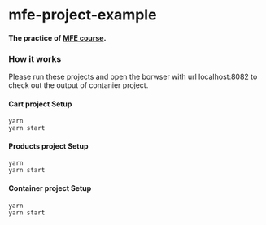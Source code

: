 # mfe-project-example
#### The practice of [MFE course](https://www.udemy.com/course/microfrontend-course/).

### How it works
Please run these projects and open the borwser with url localhost:8082 to check out the output of contanier project.


#### Cart project Setup
```
yarn
yarn start
```
#### Products project Setup
```
yarn
yarn start
```
#### Container project Setup
```
yarn
yarn start
```